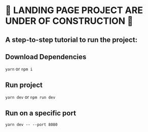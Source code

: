 # 🚧 LANDING PAGE PROJECT ARE UNDER OF CONSTRUCTION 🚧

## A step-to-step tutorial to run the project:
## Download Dependencies
`yarn` or `npm i`
## Run project
`yarn dev` or `npm run dev`

## Run on a specific port
`yarn dev -- --port 8080`
